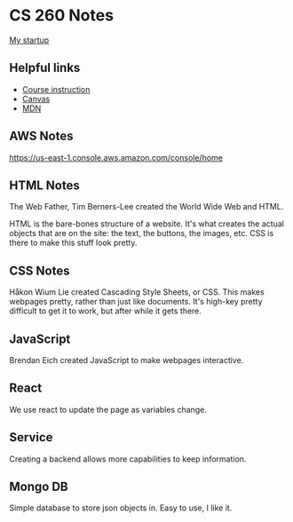 # CS 260 Notes

[My startup](https://simon.cs260.click)

## Helpful links

- [Course instruction](https://github.com/webprogramming260)
- [Canvas](https://byu.instructure.com)
- [MDN](https://developer.mozilla.org)

## AWS Notes

https://us-east-1.console.aws.amazon.com/console/home

## HTML Notes

The Web Father, Tim Berners-Lee created the World Wide Web and HTML.

HTML is the bare-bones structure of a website. It's what creates the actual objects that are on the site: the text, the buttons, the images, etc. CSS is there to make this stuff look pretty.

## CSS Notes

Håkon Wium Lie created Cascading Style Sheets, or CSS. This makes webpages pretty, rather than just like documents. It's high-key pretty difficult to get it to work, but after while it gets there.

## JavaScript

Brendan Eich created JavaScript to make webpages interactive.

## React

We use react to update the page as variables change.

## Service

Creating a backend allows more capabilities to keep information.

## Mongo DB

Simple database to store json objects in. Easy to use, I like it.
